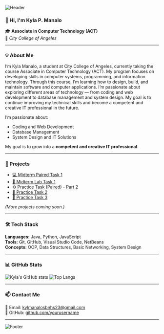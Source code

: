 ![Header](https://capsule-render.vercel.app/api?type=waving&color=0:1e3c72,100:2a5298&height=200&section=header&text=Kyla%20Manalo%20👩‍💻&fontSize=40&fontColor=ffffff)

### 👋 Hi, I'm Kyla P. Manalo  
🎓 **Associate in Computer Technology (ACT)**  
🏫 *City College of Angeles*

---

### 💡 About Me 
I’m Kyla Manalo, a student at City College of Angeles, currently taking the course Associate in Computer Technology (ACT). My program focuses on developing skills in computer systems, programming, and information technology. Through this course, I’m learning how to design, build, and maintain software and computer applications. I’m passionate about exploring different areas of technology — from coding and web development to database management and system design. My goal is to continue improving my technical skills and become a competent and creative IT professional in the future.


I’m passionate about:  
- Coding and Web Development  
- Database Management  
- System Design and IT Solutions  

My goal is to grow into a **competent and creative IT professional**.

---

### 🚀 Projects
- [💻 Midterm Paired Task 1](https://docs.google.com/document/d/1bRfLVkRtA2qwSf6BGOMG4Q4qm5NJ1EdO/edit?usp=drivesdk)
- [🧩 Midterm Lab Task 1](https://drive.google.com/file/d/1MZt5l82yCz7-xrp8E5UKw1arAYZZcEkt/view?usp=drivesdk)
- [⚙️ Practice Task (Paired) - Part 2](https://drive.google.com/file/d/1qgRyYYYft3XxXVrjgSrL4TH2DYjUY5U1/view?usp=drivesdk)
- [🔸 Practice Task 2](https://docs.google.com/document/d/1q-XG5Y0TQ60uCarmwL9XIjsTUEjEMvL0fIvB55ag6ok/edit?usp=drivesdk)
- [🔹 Practice Task 3](https://docs.google.com/document/d/1gdsLU7C4GwpgimKOJBqb3OBwb3Gm2pPyVwsp-Nuv264/edit?usp=drivesdk)

*(More projects coming soon.)*

---

### 🛠️ Tech Stack
**Languages:** Java, Python, JavaScript  
**Tools:** Git, GitHub, Visual Studio Code, NetBeans  
**Concepts:** OOP, Data Structures, Basic Networking, System Design  

---

### 📊 GitHub Stats
![Kyla's GitHub stats](https://github-readme-stats.vercel.app/api?username=yourusername&show_icons=true&theme=tokyonight)
![Top Langs](https://github-readme-stats.vercel.app/api/top-langs/?username=yourusername&layout=compact&theme=tokyonight)

---

### 📫 Contact Me
📧 Email: kylmanalosbnhs23@gmail.com  
💼 GitHub: [github.com/yourusername](https://github.com/yourusername)

---

![Footer](https://capsule-render.vercel.app/api?type=waving&color=0:2a5298,100:1e3c72&height=120&section=footer)


